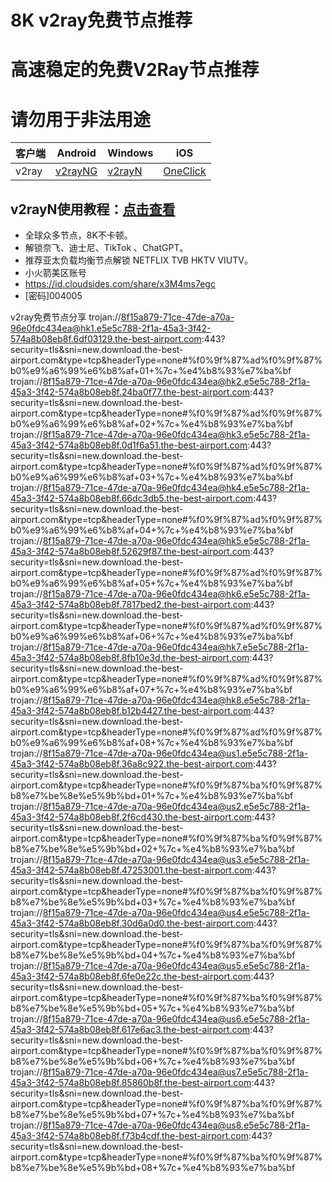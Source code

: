 # 8K v2ray免费节点推荐
# 高速稳定的免费V2Ray节点推荐
# 请勿用于非法用途

|  客户端  | Android  | Windows  | iOS  |
|  ----  | ----   | ----  |----  |
| v2ray  | [v2rayNG](https://www.v2rayfree.eu.org/post/v2rayNg-tutorial/) | [v2rayN](https://www.v2rayfree.eu.org/post/v2rayN-tutorial/) | [OneClick](https://www.v2rayfree.eu.org/post/oneclick/) |
## v2rayN使用教程：[点击查看](https://www.v2rayfree.eu.org/post/v2rayN-tutorial/) 

- 全球众多节点，8K不卡顿。
- 解锁奈飞、迪士尼、TikTok 、ChatGPT。
- 推荐亚太负载均衡节点解锁 NETFLIX TVB HKTV VIUTV。
- 小火箭美区账号
- https://id.cloudsides.com/share/x3M4ms7egc
- [密码]004005


v2ray免费节点分享
trojan://8f15a879-71ce-47de-a70a-96e0fdc434ea@hk1.e5e5c788-2f1a-45a3-3f42-574a8b08eb8f.6df03129.the-best-airport.com:443?security=tls&sni=new.download.the-best-airport.com&type=tcp&headerType=none#%f0%9f%87%ad%f0%9f%87%b0%e9%a6%99%e6%b8%af+01+%7c+%e4%b8%93%e7%ba%bf
trojan://8f15a879-71ce-47de-a70a-96e0fdc434ea@hk2.e5e5c788-2f1a-45a3-3f42-574a8b08eb8f.24ba0f77.the-best-airport.com:443?security=tls&sni=new.download.the-best-airport.com&type=tcp&headerType=none#%f0%9f%87%ad%f0%9f%87%b0%e9%a6%99%e6%b8%af+02+%7c+%e4%b8%93%e7%ba%bf
trojan://8f15a879-71ce-47de-a70a-96e0fdc434ea@hk3.e5e5c788-2f1a-45a3-3f42-574a8b08eb8f.0d1f6a51.the-best-airport.com:443?security=tls&sni=new.download.the-best-airport.com&type=tcp&headerType=none#%f0%9f%87%ad%f0%9f%87%b0%e9%a6%99%e6%b8%af+03+%7c+%e4%b8%93%e7%ba%bf
trojan://8f15a879-71ce-47de-a70a-96e0fdc434ea@hk4.e5e5c788-2f1a-45a3-3f42-574a8b08eb8f.66dc3db5.the-best-airport.com:443?security=tls&sni=new.download.the-best-airport.com&type=tcp&headerType=none#%f0%9f%87%ad%f0%9f%87%b0%e9%a6%99%e6%b8%af+04+%7c+%e4%b8%93%e7%ba%bf
trojan://8f15a879-71ce-47de-a70a-96e0fdc434ea@hk5.e5e5c788-2f1a-45a3-3f42-574a8b08eb8f.52629f87.the-best-airport.com:443?security=tls&sni=new.download.the-best-airport.com&type=tcp&headerType=none#%f0%9f%87%ad%f0%9f%87%b0%e9%a6%99%e6%b8%af+05+%7c+%e4%b8%93%e7%ba%bf
trojan://8f15a879-71ce-47de-a70a-96e0fdc434ea@hk6.e5e5c788-2f1a-45a3-3f42-574a8b08eb8f.7817bed2.the-best-airport.com:443?security=tls&sni=new.download.the-best-airport.com&type=tcp&headerType=none#%f0%9f%87%ad%f0%9f%87%b0%e9%a6%99%e6%b8%af+06+%7c+%e4%b8%93%e7%ba%bf
trojan://8f15a879-71ce-47de-a70a-96e0fdc434ea@hk7.e5e5c788-2f1a-45a3-3f42-574a8b08eb8f.8fb10e3d.the-best-airport.com:443?security=tls&sni=new.download.the-best-airport.com&type=tcp&headerType=none#%f0%9f%87%ad%f0%9f%87%b0%e9%a6%99%e6%b8%af+07+%7c+%e4%b8%93%e7%ba%bf
trojan://8f15a879-71ce-47de-a70a-96e0fdc434ea@hk8.e5e5c788-2f1a-45a3-3f42-574a8b08eb8f.b12b4427.the-best-airport.com:443?security=tls&sni=new.download.the-best-airport.com&type=tcp&headerType=none#%f0%9f%87%ad%f0%9f%87%b0%e9%a6%99%e6%b8%af+08+%7c+%e4%b8%93%e7%ba%bf
trojan://8f15a879-71ce-47de-a70a-96e0fdc434ea@us1.e5e5c788-2f1a-45a3-3f42-574a8b08eb8f.36a8c922.the-best-airport.com:443?security=tls&sni=new.download.the-best-airport.com&type=tcp&headerType=none#%f0%9f%87%ba%f0%9f%87%b8%e7%be%8e%e5%9b%bd+01+%7c+%e4%b8%93%e7%ba%bf
trojan://8f15a879-71ce-47de-a70a-96e0fdc434ea@us2.e5e5c788-2f1a-45a3-3f42-574a8b08eb8f.2f6cd430.the-best-airport.com:443?security=tls&sni=new.download.the-best-airport.com&type=tcp&headerType=none#%f0%9f%87%ba%f0%9f%87%b8%e7%be%8e%e5%9b%bd+02+%7c+%e4%b8%93%e7%ba%bf
trojan://8f15a879-71ce-47de-a70a-96e0fdc434ea@us3.e5e5c788-2f1a-45a3-3f42-574a8b08eb8f.47253001.the-best-airport.com:443?security=tls&sni=new.download.the-best-airport.com&type=tcp&headerType=none#%f0%9f%87%ba%f0%9f%87%b8%e7%be%8e%e5%9b%bd+03+%7c+%e4%b8%93%e7%ba%bf
trojan://8f15a879-71ce-47de-a70a-96e0fdc434ea@us4.e5e5c788-2f1a-45a3-3f42-574a8b08eb8f.30d6a0d0.the-best-airport.com:443?security=tls&sni=new.download.the-best-airport.com&type=tcp&headerType=none#%f0%9f%87%ba%f0%9f%87%b8%e7%be%8e%e5%9b%bd+04+%7c+%e4%b8%93%e7%ba%bf
trojan://8f15a879-71ce-47de-a70a-96e0fdc434ea@us5.e5e5c788-2f1a-45a3-3f42-574a8b08eb8f.6fe0e22c.the-best-airport.com:443?security=tls&sni=new.download.the-best-airport.com&type=tcp&headerType=none#%f0%9f%87%ba%f0%9f%87%b8%e7%be%8e%e5%9b%bd+05+%7c+%e4%b8%93%e7%ba%bf
trojan://8f15a879-71ce-47de-a70a-96e0fdc434ea@us6.e5e5c788-2f1a-45a3-3f42-574a8b08eb8f.617e6ac3.the-best-airport.com:443?security=tls&sni=new.download.the-best-airport.com&type=tcp&headerType=none#%f0%9f%87%ba%f0%9f%87%b8%e7%be%8e%e5%9b%bd+06+%7c+%e4%b8%93%e7%ba%bf
trojan://8f15a879-71ce-47de-a70a-96e0fdc434ea@us7.e5e5c788-2f1a-45a3-3f42-574a8b08eb8f.85860b8f.the-best-airport.com:443?security=tls&sni=new.download.the-best-airport.com&type=tcp&headerType=none#%f0%9f%87%ba%f0%9f%87%b8%e7%be%8e%e5%9b%bd+07+%7c+%e4%b8%93%e7%ba%bf
trojan://8f15a879-71ce-47de-a70a-96e0fdc434ea@us8.e5e5c788-2f1a-45a3-3f42-574a8b08eb8f.f73b4cdf.the-best-airport.com:443?security=tls&sni=new.download.the-best-airport.com&type=tcp&headerType=none#%f0%9f%87%ba%f0%9f%87%b8%e7%be%8e%e5%9b%bd+08+%7c+%e4%b8%93%e7%ba%bf





